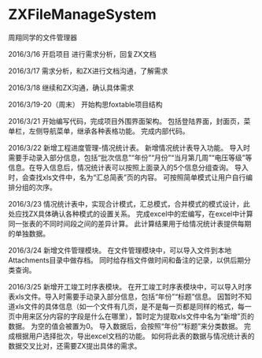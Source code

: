 # ZXFileManageSystem
周翔同学的文件管理器

2016/3/16
开启项目
进行需求分析，回复ZX文档

2016/3/17
需求分析，和ZX进行文档沟通，了解需求

2016/3/18
继续和ZX沟通，确认具体需求

2016/3/19-20（周末）
开始构思foxtable项目结构
 
2016/3/21
开始编写代码，完成项目外围界面架构。
包括登陆界面，封面页，菜单栏，左侧导航菜单，继承各种表格功能。
完成内部代码。
 
2016/3/22
新增工程进度管理-情况统计表。
新增情况统计表导入功能。
导入时需要手动录入部分信息，包括“批次信息”“年份”“月份”“当月第几周”“电压等级”等信息。在导入信息后，情况统计表可以按照上面录入的5个信息分组查询。
导入时，会查找xls文件中，名为“汇总简表”页的内容。
可按照简单模式让用户自行编排分组的次序。
 
2016/3/23
情况统计表中，实现合计模式，汇总模式，合并模式的模式设计，此处应找ZX具体确认各种模式的设置关系。
完成excel中的宏编写，在excel中计算同一张表的不同时间段之间的差异计算。
此计算结果用于给情况统计表提供每期的单独数据。
 
2016/3/24
新增文件管理模块。
在文件管理模块中，可以导入文件到本地Attachments目录中做存档。
同时给存档文件做时间和备注的记录，以供后期分类查询。

2016/3/25
新增开工竣工时序表模块。
在开工竣工时序表模块中，可以导入时序表xls文件。导入时需要手动录入部分信息，包括“年份”“标题”信息。
因暂时不知道xls文件的具体信息（如一个文件有几页，是不是每一页都是同样的格式，每一页中用来区分内容的字段是什么在哪里），暂时定为提取xls文件中名为“新增”页的数据。
为空的值会被置为0。
导入数据后，会按照“年份”“标题”来分类数据。
完成根据用户选择批次，导出excel文档的功能。
如何将此表的数据与情况统计表的数据交叉比对，还需要ZX提出具体的需求。






